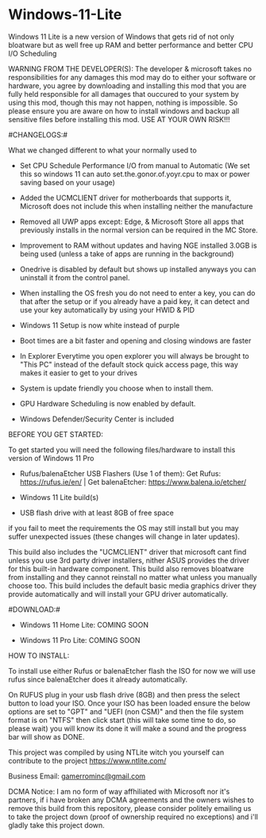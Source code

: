 # Windows-11-Lite

Windows 11 Lite is a new version of Windows that gets rid
 of not only bloatware but as well free up RAM and better performance and better CPU I/O Scheduling

WARNING FROM THE DEVELOPER(S):
The developer & microsoft takes no responsibilities for any damages this mod may do to either your software or hardware, you agree by downloading and installing this mod that you are fully held responsible for all damages that ouccured to your system by using this mod, though this may not happen, nothing is impossible. So please ensure you are aware on how to install windows and backup all sensitive files before installing this mod. USE AT YOUR OWN RISK!!!


#CHANGELOGS:#

What we changed different to what your normally used to

- Set CPU Schedule Performance I/O from manual to Automatic (We set this so windows 11 can auto set.the.gonor.of.yoyr.cpu to max or power saving based on your usage)

- Added the UCMCLIENT driver for motherboards that supports it, Microsoft does not include this when installing neither the manufacture

- Removed all UWP apps except: Edge, & Microsoft Store all apps that previously installs in the normal version can be required in the MC Store.

- Improvement to RAM without updates and having NGE installed 3.0GB is being used (unless a take  of apps are running in the background)

- Onedrive is disabled by default but shows up installed anyways you can uninstall it from the control panel.

- When installing the OS fresh you do not need to enter a key, you can do that after the setup or if you already have a paid key, it can detect and use your key automatically by using your HWID  & PID

- Windows 11 Setup is now white instead of purple

- Boot times are a bit faster and opening and closing windows are faster

-  In Explorer Everytime you open explorer you will always be brought to "This PC" instead of the default stock quick access page, this way makes it easier to get to your drives

- System is update friendly you choose when to install them.

- GPU Hardware Scheduling is now enabled by default.

- Windows Defender/Security Center is included



BEFORE YOU GET STARTED:

To get started you will need the following files/hardware to install this version of Windows 11 Pro

- Rufus/balenaEtcher USB Flashers (Use 1 of them): Get Rufus: https://rufus.ie/en/ | Get balenaEtcher: https://www.balena.io/etcher/

- Windows 11 Lite build(s)

- USB flash drive with at least 8GB of free space

if you fail to meet the requirements the OS may still install but you may suffer unexpected issues (these changes will change in later updates).

This build also includes the "UCMCLIENT" driver that microsoft cant find unless you use 3rd party driver installers, nither ASUS provides the driver for this built-in hardware component. This build also removes bloatware from installing and they cannot reinstall no matter what unless you manually choose too. This build includes the default basic media graphics driver they provide automatically and will install your GPU driver automatically.

#DOWNLOAD:#

- Windows 11 Home Lite: COMING SOON

- Windows 11 Pro Lite: COMING SOON


HOW TO INSTALL:

To install use either Rufus or balenaEtcher flash the ISO for now we will use rufus since balenaEtcher does it already automatically.

On RUFUS plug in your usb flash drive (8GB) and then press the select button to load your ISO. Once your ISO has been loaded ensure the below options are set to "GPT" and "UEFI (non CSM)" and then the file system format is on "NTFS" then click start (this will take some time to do, so please wait) you will know its done it will make a sound and the progress bar will show as DONE.


This project was compiled by using NTLite witch you yourself can contribute to the project https://www.ntlite.com/

Business Email: gamerrominc@gmail.com

DCMA Notice: I am no form of way affhiliated with Microsoft nor it's partners, if i have broken any DCMA agreements and the owners wishes to remove this build from this repository, please consider politely emailing us to take the project down (proof of ownership required no exceptions) and i'll gladly take this project down.
